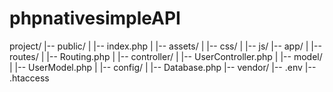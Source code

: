 # phpnativesimpleAPI

project/
|-- public/
| |-- index.php
| |-- assets/
| |-- css/
| |-- js/
|-- app/
| |-- routes/
| |-- Routing.php
| |-- controller/
| |-- UserController.php
| |-- model/
| |-- UserModel.php
| |-- config/
| |-- Database.php
|-- vendor/
|-- .env
|-- .htaccess
